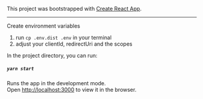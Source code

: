 This project was bootstrapped with [Create React App](https://github.com/facebook/create-react-app).
 
---

Create environment variables
1. run `cp .env.dist .env` in your terminal
2. adjust your clientId, redirectUri and the scopes



In the project directory, you can run:

##### `yarn start`

Runs the app in the development mode.<br />
Open [http://localhost:3000](http://localhost:3000) to view it in the browser.
